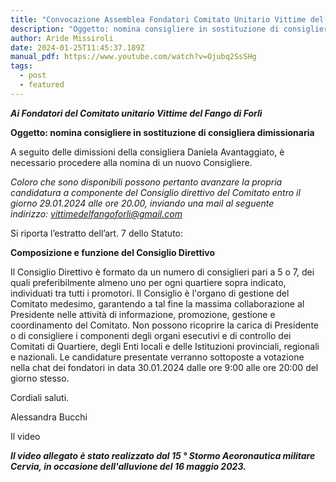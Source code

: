 ```yaml
---
title: "Convocazione Assemblea Fondatori Comitato Unitario Vittime del Fango Forlì "
description: "Oggetto: nomina consigliere in sostituzione di consigliera dimissionaria"
author: Aride Missiroli
date: 2024-01-25T11:45:37.189Z
manual_pdf: https://www.youtube.com/watch?v=Ojubq2SsSHg
tags:
  - post
  - featured
---
```

<!--StartFragment-->

***Ai Fondatori del Comitato unitario Vittime del Fango di Forlì*** 



**Oggetto: nomina consigliere in sostituzione di consigliera dimissionaria** 

A seguito delle dimissioni della consigliera Daniela Avantaggiato, è necessario procedere alla nomina di un nuovo Consigliere. 

*Coloro che sono disponibili possono pertanto avanzare la propria candidatura a componente del Consiglio direttivo del Comitato entro il giorno 29.01.2024 alle ore 20.00, inviando una mail al seguente indirizzo: [vittimedelfangoforli@gmail.com](mailto:vittimedelfangoforli@gmail.com)*

Si riporta l’estratto dell’art. 7 dello Statuto: 

**Composizione e funzione del Consiglio Direttivo** 

Il Consiglio Direttivo è formato da un numero di consiglieri pari a 5 o 7, dei quali preferibilmente almeno uno per ogni quartiere sopra indicato, individuati tra tutti i promotori. Il Consiglio è l'organo di gestione del Comitato medesimo, garantendo a tal fine la massima collaborazione al Presidente nelle attività di informazione, promozione, gestione e coordinamento del Comitato. Non possono ricoprire la carica di Presidente o di consigliere i componenti degli organi esecutivi e di controllo dei Comitati di Quartiere, degli Enti locali e delle Istituzioni provinciali, regionali e nazionali. Le candidature presentate verranno sottoposte a votazione nella chat dei fondatori in data 30.01.2024 dalle ore 9:00 alle ore 20:00 del giorno stesso. 

Cordiali saluti. 

Alessandra Bucchi



<!--StartFragment-->

Il video <!--StartFragment-->

***I﻿l video allegato è stato realizzato dal 15 ° Stormo Aeoronautica militare Cervia, in occasione dell'alluvione del 16 maggio 2023.***

<!--EndFragment-->

<!--EndFragment-->
